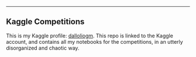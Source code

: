 -----------------------
Kaggle Competitions
-----------------------

This is my Kaggle profile: [dalloliogm](https://www.kaggle.com/dalloliogm/). This repo is linked to the Kaggle account, and contains all my notebooks for the competitions, in an utterly disorganized and chaotic way.
